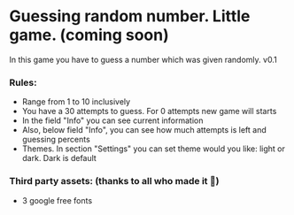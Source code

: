 # Guessing random number. Little game. (coming soon)
In this game you have to guess a number which was given randomly. v0.1

### Rules:
 - Range from 1 to 10 inclusively
 - You have a 30 attempts to guess. For 0 attempts new game will starts
 - In the field "Info" you can see current information
 - Also, below field "Info", you can see how much attempts is left and guessing percents
 - Themes. In section "Settings" you can set theme would you like: light or dark. Dark is default
### Third party assets: (thanks to all who made it :pray:)
 - 3 google free fonts

